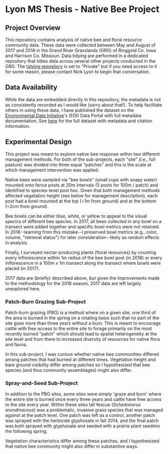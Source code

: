 # Lyon MS Thesis - Native Bee Project

## Project Overview

This repository contains analysis of native bee and floral resource community data. These data were collected between May and August of 2017 and 2018 in the Grand River Grasslands (GRG) of Ringgold Co. Iowa and Harrison Co. Missouri. Data tidying are performed in a dedicated repository that tidies data across several other projects conducted in the GRG. The [tidying repository](https://github.com/njlyon0/lyon-ms-thesis_field-tidy) is set to "Private" but if you need access to it for some reason, please contact Nick Lyon to begin that conversation.

## Data Availability

While the data are embedded directly in this repository, the metadata is not as consistently recorded as I would like (sorry about that!). To help facilitate others in using these data, I have published the dataset on the [Environmental Data Initiative](https://environmentaldatainitiative.org/)'s (EDI) Data Portal with full metadata documentation. See [here](https://portal.edirepository.org/nis/mapbrowse?scope=edi&identifier=1210&revision=1) for the full dataset with metadata and citation information.

## Experimental Design

This project was meant to explore native bee response within two different management methods. For both of the sub-projects, each "site" (i.e., full pasture) was divided into three equal "patches" and this is the scale at which management intervention was applied.

Native bees were sampled via "bee bowls" (small cups with soapy water) mounted onto fence posts at 20m intervals (5 posts for 100m / patch) and identified to species-level *post hoc*. Given that both management methods affected vegetation height (see below for management description), each post had a bowl mounted at the top (~1m from ground) and at the bottom (~2cm from ground).

Bee bowls can be either blue, white, or yellow to appeal to the visual spectra of different bee species. In 2017, all bees collected in any bowl on a transect were added together and specific bowl metrics were not retained. In 2018--learning from this mistake--I preserved bowl metrics (e.g., color, volume, "retrieval status") for later consideration--likely as random effects in analysis.

Finally, I surveyed nectar-producing plants (floral resources) by counting every inflorescence within 1m radius of the bee bowl post (in 2018) or every inflorescence in a 100m x 1m transect along the transect where bowls were placed (in 2017).

2017 data are (briefly) described above, *but* given the improvements made to the methodology for the 2018 season, 2017 data are left largely unexplored here.

### Patch-Burn Grazing Sub-Project

Patch-burn grazing (PBG) is a method where on a given site, one third of the area is burned in the spring on a rotating basis such that no part of the site goes more than three years without a burn. This is meant to encourage cattle with free access to the entire site to forage primarily on the most recently burned "patch" which should lead to spatial heterogeneity at the site level and from there to increased diversity of resources for native flora and fauna.

In this sub-project, I was curious whether native bee communities differed among patches that had burned at different times. Vegetation height and bare ground visibility differ among patches so I hypothesized that bee species (and thus community assemblages) might also differ.

### Spray-and-Seed Sub-Project

In addition to the PBG sites, some sites were simply 'graze and burn' where the entire site is burned once every three years and cattle have free access to the site every year. Within these sites tall fescue (*Schedonorus arundinaceus*) was a problematic, invasive grass species that was managed against at the patch level. One patch was left as a control, another patch was sprayed with the herbicide glyphosate in fall 2014, and the final patch was both sprayed with glyphosate and seeded with a prairie plant seedmix the following spring.

Vegetation characteristics differ among these patches, and I hypothesized that native bee community might also differ in substantive ways.

